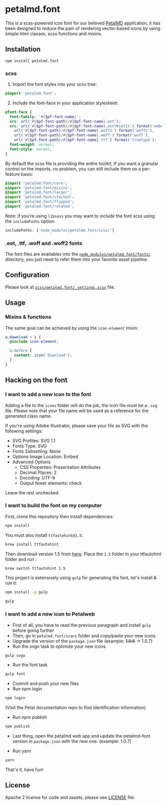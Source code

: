 # petalmd.font

This is a scss-powered icon font for our beloved [PetalMD](https://petalmd.com) application, it has been designed to reduce the pain of rendering vector-based icons by using simple html classes, scss functions and mixins.

## Installation

```
npm install petalmd.font
```

### scss

1. Import the font styles into your scss tree:

```scss
@import 'petalmd.font';
```

2. Include the font-face in your application stylesheet:

```scss
@font-face {
  font-family: '#{$pf-font-name}';
  src: url('#{$pf-font-path}/#{$pf-font-name}.eot');
  src: url('#{$pf-font-path}/#{$pf-font-name}.eot?#iefix') format('embedded-opentype'),
    url('#{$pf-font-path}/#{$pf-font-name}.woff2') format('woff2'),
    url('#{$pf-font-path}/#{$pf-font-name}.woff') format('woff'),
    url('#{$pf-font-path}/#{$pf-font-name}.ttf') format('truetype');
  font-weight: normal;
  font-style: normal;
}
```

By default the scss file is providing the entire toolkit, If you want a granular control on the imports, no problem, you can still include them on a per-feature basis:

```scss
@import 'petalmd.font/core';
@import 'petalmd.font/mixins';
@import 'petalmd.font/larger';
@import 'petalmd.font/stacked';
@import 'petalmd.font/flipped';
@import 'petalmd.font/rotated';
```

Note: if you're using `libsass` you may want to include the font scss using the `includePaths` option:

```javascript
includePaths: ['node_modules/petalmd.font/scss/']
```

### .eot, .ttf, .woff and .woff2 fonts

The font files are availables into the [`node_modules/petalmd.font/fonts/`](https://github.com/petaldevelopment/petalmd.font/tree/master/fonts) directory, you just need to refer them into your favorite asset pipeline.

## Configuration

Please look at [`scss/petalmd.font/_settings.scss`](https://github.com/petaldevelopment/petalmd.font/blob/master/scss/petalmd.font/_settings.scss) file.

## Usage

### Mixins & functions

The same goal can be achieved by using the `icon-element` mixin:

```scss
a.download + i {
  @include icon-element;

  &:before {
    content: icon('download');
  }
}
```

## Hacking on the font

### I want to add a new icon to the font

Adding a file to the `icons` folder will do the job, the icon file must be a `.svg` file.
Please note that your file name will be used as a reference for the generated class name.

If you're using Adobe Illustrator, please save your file as SVG with the following settings:

- SVG Profiles: SVG 1.1
- Fonts Type: SVG
- Fonts Subsetting: None
- Options Image Location: Embed
- Advanced Options
  - CSS Properties: Presentation Attributes
  - Decimal Places: 2
  - Encoding: UTF-8
  - Output fewer <tspan> elements: check

Leave the rest unchecked.

### I want to build the font on my computer

First, clone this repository then install dependencies:

```sh
npm install
```

You must also install `ttfautohint@1.5`:

```sh
brew install ttfautohint
```

Then download version 1.5 from [here](https://s3.amazonaws.com/petalmd.jenkins-ios/ttfautohint.zip). Place the `1.5` folder in your ttfautohint folder and run :

```sh
brew switch ttfautohint 1.5
```

This project is extensively using `gulp` for generating the font, let's install & run it:

```sh
npm install -g gulp
```

```sh
gulp
```

### I want to add a new icon to Petalweb

- First of all, you have to read the previous paragraph and install `gulp` before going further
- Then, go in `petalmd.font/icons` folder and copy/paste your new icons
- Upgrade the version of the `package.json` file (example: ~~1.0.6~~ -> 1.0.7)
- Run the svgo task to optimize your new icons
```sh
gulp svgo
```
- Run the font task
```sh
gulp font
```
- Commit and push your new files
- Run npm login
```sh
npm login
```
(Visit the Petal documentation repo to find identification information)

- Run npm publish
```sh
npm publish
```
- Last thing, open the petalmd web app and update the petalmd-font version in `package.json` with the new one. (example: 1.0.7)

- Run yarn
```sh
yarn
```

That's it, have fun!

## License

Apache 2 license for code and assets, please see [LICENSE](https://github.com/petalmd/petalmd.font/blob/master/LICENSE) file.

